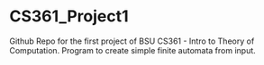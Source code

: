 # CS361_Project1
Github Repo for the first project of BSU CS361 - Intro to Theory of Computation. Program to create simple finite automata from input. 
